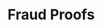 # Fraud Proofs

[](https://ethresear.ch/t/compact-fraud-proofs-for-utxo-chains-without-intermediate-state-serialization/5885)

